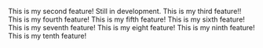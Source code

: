 This is my second feature! Still in development.
This is my third feature!!
This is my fourth feature!
This is my fifth feature!
This is my sixth feature!
This is my seventh feature!
This is my eight feature!
This is my ninth feature!
This is my tenth feature!
